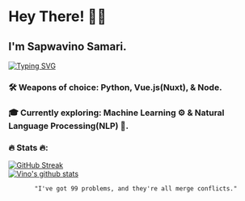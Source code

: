# Hey There! 👋🏾

## I'm Sapwavino Samari.

[![Typing SVG](https://readme-typing-svg.herokuapp.com?font=Fira+Code&weight=500&size=25&pause=1000&color=37ABE6&width=435&lines=Web+Developer+👨🏾‍💻;Audio+Engineer+🎧;Dog+Person+🐕)](https://git.io/typing-svg)

### 🛠 Weapons of choice: Python, Vue.js(Nuxt), & Node.
### 🎓 Currently exploring: Machine Learning ⚙️ & Natural Language Processing(NLP) 🤖.

### :fire: Stats :fire::

[![GitHub Streak](http://github-readme-streak-stats.herokuapp.com?user=vinosamari&theme=transparent&background=000000&stars=false)](https://git.io/streak-stats)
<br/>
<a href="https://github.com/anuraghazra/github-readme-stats">
  <img align="center" src="https://github-readme-stats.anuraghazra1.vercel.app/api?username=vinosamari&show_icons=true&include_all_commits=true&theme=transparent&border_radius=8" alt="Vino's github stats" />
</a>
<br/>


<center>
  
```
"I've got 99 problems, and they're all merge conflicts."
```

</center>

